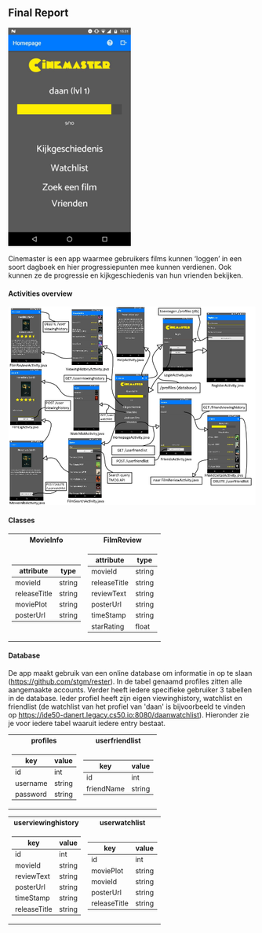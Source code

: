 ## Final Report

<img src="/doc/finalhomepage.jpg" width="250">

Cinemaster is een app waarmee gebruikers films kunnen ‘loggen’ in een soort dagboek en hier progressiepunten mee kunnen verdienen. Ook kunnen ze de progressie en kijkgeschiedenis van hun vrienden bekijken.

#### Activities overview
<img src="/doc/finalreportscheme.jpg" width="900">

#### Classes

<table>
<tr><th>MovieInfo </th><th>FilmReview</th></tr>
<tr><td>

|attribute| type |
|--|--|
|movieId| string|
| releaseTitle | string | 
| moviePlot | string |
| posterUrl | string |

</td><td>

|attribute| type |
|--|--|
|movieId| string|
| releaseTitle | string | 
| reviewText | string |
| posterUrl | string |
| timeStamp | string |
| starRating | float |

</td></tr> </table>


#### Database
 De app maakt gebruik van een online database om informatie in op te slaan (https://github.com/stgm/rester). In de tabel genaamd
 profiles zitten alle aangemaakte accounts. Verder heeft iedere specifieke gebruiker 3 tabellen in de database. Ieder profiel 
 heeft zijn eigen viewinghistory, watchlist en friendlist (de watchlist van het profiel van 'daan' is bijvoorbeeld te vinden
 op https://ide50-danert.legacy.cs50.io:8080/daanwatchlist). Hieronder zie je voor iedere tabel waaruit iedere entry bestaat.
 
 <table>
<tr><th>profiles </th><th>userfriendlist</th></tr>
<tr><td>

|key| value |
|--|--|
|id| int|
| username | string | 
| password | string |

</td><td>

|key| value |
|--|--|
|id| int|
| friendName | string | 

</td></tr> </table>

<table>
<tr><th>userviewinghistory </th><th>userwatchlist</th></tr>
<tr><td>

|key| value |
|--|--|
|id| int|
| movieId | string | 
| reviewText | string |
| posterUrl | string | 
| timeStamp | string | 
| releaseTitle | string | 

</td><td>

|key| value |
|--|--|
|id| int|
| moviePlot | string | 
| movieId | string |
| posterUrl | string | 
| releaseTitle | string | 

</td></tr> </table>
